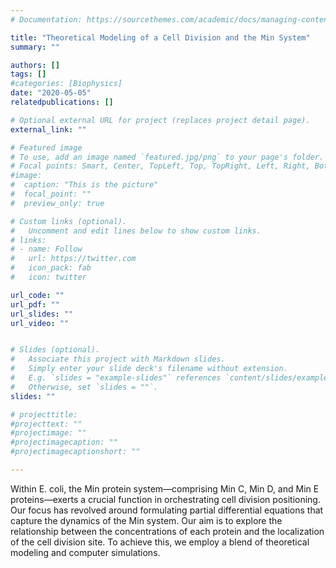 ```yaml
---
# Documentation: https://sourcethemes.com/academic/docs/managing-content/

title: "Theoretical Modeling of a Cell Division and the Min System"
summary: ""

authors: []
tags: []
#categories: [Biophysics]
date: "2020-05-05" 
relatedpublications: []

# Optional external URL for project (replaces project detail page).
external_link: ""

# Featured image
# To use, add an image named `featured.jpg/png` to your page's folder.
# Focal points: Smart, Center, TopLeft, Top, TopRight, Left, Right, BottomLeft, Bottom, BottomRight.
#image:
#  caption: "This is the picture"
#  focal_point: ""
#  preview_only: true

# Custom links (optional).
#   Uncomment and edit lines below to show custom links.
# links:
# - name: Follow
#   url: https://twitter.com
#   icon_pack: fab
#   icon: twitter

url_code: ""
url_pdf: ""
url_slides: ""
url_video: ""


# Slides (optional).
#   Associate this project with Markdown slides.
#   Simply enter your slide deck's filename without extension.
#   E.g. `slides = "example-slides"` references `content/slides/example-slides.md`.
#   Otherwise, set `slides = ""`.
slides: ""

# projecttitle: 
#projecttext: ""
#projectimage: ""
#projectimagecaption: ""
#projectimagecaptionshort: ""

---
```


Within E. coli, the Min protein system—comprising Min C, Min D, and Min E proteins—exerts a crucial function in orchestrating cell division positioning. Our focus has revolved around formulating partial differential equations that capture the dynamics of the Min system. Our aim is to explore the relationship between the concentrations of each protein and the localization of the cell division site. To achieve this, we employ a blend of theoretical modeling and computer simulations.
